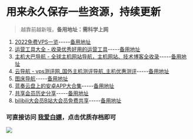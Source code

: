 # 用来永久保存一些资源，持续更新

> 越靠前越新哦，**备用地址：需科学上网**

1. [2022免费VPS一览](https://archive-center.github.io/anran1/2022免费VPS一览.html)-----[备用地址](https://archive.ph/7DpVP)
1. [运营工具大全 - 收录优秀好用的运营工具](https://archive-center.github.io/anran1/运营工具大全%20-%20收录优秀好用的运营工具.html)-----[备用地址](https://archive.ph/ntUeE)
1. [主机大巴导航 - 全球主机网站导航，主机网站、技术博客全收录](https://archive-center.github.io/anran1/主机大巴导航%20-%20全球主机网站导航，主机网站、技术博客全收录.html)-----[备用地址](https://archive.ph/FT45m)
1. [云导航 - vps测评网_国外主机测评导航_主机优惠测评](https://archive-center.github.io/anran1/云导航%20-%20vps测评网_国外主机测评导航_主机优惠测评.html)-----[备用地址](https://archive.ph/7EuZc)
1. [图床导航](https://archive-center.github.io/anran1/图床导航.html)-----[备用地址](https://archive.ph/glauO)
1. [蓝奏云盘上的安卓APP大合集](https://github.com/anran-world/Anranawsl/blob/master/Archive/蓝奏云盘上的安卓APP大合集.md)-----[备用地址](https://archive.ph/LnuTq)
1. [共享会员历史分享](https://github.com/anran-world/Anranawsl/blob/master/Archive/共享会员历史分享.md)-----[备用地址](https://archive.ph/tMJvg)
1. [bilibili大会员B站大会员免费共享](https://github.com/anran-world/Anranawsl/blob/master/Archive/bilibili大会员B站大会员免费共享.md)-----[备用地址](https://archive.ph/39o5U)


### 可直接访问 [我爱白嫖](https://www.anranbp.ga/)，点击优质存档即可
<img src="https://www.helloimg.com/images/2022/05/09/RNiaJD.png">
